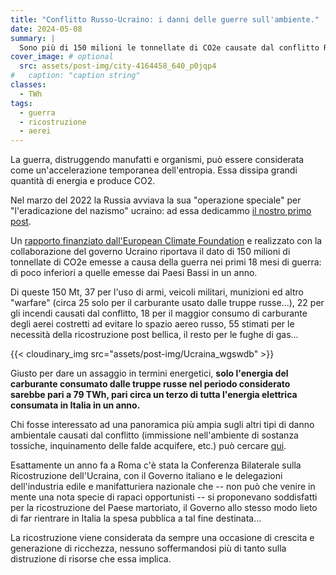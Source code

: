 ```yaml
---
title: "Conflitto Russo-Ucraino: i danni delle guerre sull'ambiente."
date: 2024-05-08
summary: |
  Sono più di 150 milioni le tonnellate di CO2e causate dal conflitto Russo-Ucraino. Delle guerre in corso si tende tristemente a tenere in maggiore considerazione le opportunità economiche legate alla ricostruzione che gli enormi danni ambientali (oltre agli altri...).
cover_image: # optional
  src: assets/post-img/city-4164458_640_p0jqp4
#   caption: "caption string"
classes:
  - TWh
tags:
  - guerra
  - ricostruzione
  - aerei
---
```


La guerra, distruggendo manufatti e organismi, può essere considerata come un'accelerazione temporanea dell'entropia. Essa dissipa grandi quantità di energia e produce CO2.

Nel marzo del 2022 la Russia avviava la sua "operazione speciale" per "l'eradicazione del nazismo" ucraino: ad essa dedicammo [il nostro primo post](https://resconda.it/articles/in-viaggio-verso-kiev/).

Un [rapporto finanziato dall'European Climate Foundation](https://climatefocus.com/wp-content/uploads/2023/12/20231201_ClimateDamageWarUkraine18monthsEN.pdf) e realizzato con la collaborazione del governo Ucraino riportava il dato di 150 milioni di tonnellate di CO2e emesse a causa della guerra nei primi 18 mesi di guerra: di poco inferiori a quelle emesse dai Paesi Bassi in un anno.

Di queste 150 Mt, 37 per l'uso di armi, veicoli militari, munizioni ed altro "warfare" (circa 25 solo per il carburante usato dalle truppe russe...), 22 per gli incendi causati dal conflitto, 18 per il maggior consumo di carburante degli aerei costretti ad evitare lo spazio aereo russo, 55 stimati per le necessità della ricostruzione post bellica, il resto per le fughe di gas\...

{{< cloudinary_img src="assets/post-img/Ucraina_wgswdb" >}}

Giusto per dare un assaggio in termini energetici, **solo l'energia del carburante consumato dalle truppe russe nel periodo considerato sarebbe pari a 79 TWh, pari circa un terzo di tutta l'energia elettrica consumata in Italia in un anno.**

Chi fosse interessato ad una panoramica più ampia sugli altri tipi di danno ambientale causati dal conflitto (immissione nell'ambiente di sostanza tossiche, inquinamento delle falde acquifere, etc.) può cercare [qui](https://ceobs.org/wp-content/uploads/2024/02/Assessing-Environmental-Damage-in-Ukraine.pdf).

Esattamente un anno fa a Roma c'è stata la Conferenza Bilaterale sulla Ricostruzione dell'Ucraina, con il Governo italiano e le delegazioni dell'industria edile e manifatturiera nazionale che -- non può che venire in mente una nota specie di rapaci opportunisti -- si proponevano soddisfatti per la ricostruzione del Paese martoriato, il Governo allo stesso modo lieto di far rientrare in Italia la spesa pubblica a tal fine destinata\...

La ricostruzione viene considerata da sempre una occasione di crescita e generazione di ricchezza, nessuno soffermandosi più di tanto sulla distruzione di risorse che essa implica.


<!--
  created 2024-05-08 18:42:35.41242 +0200 CEST m=+0.089908626
-->